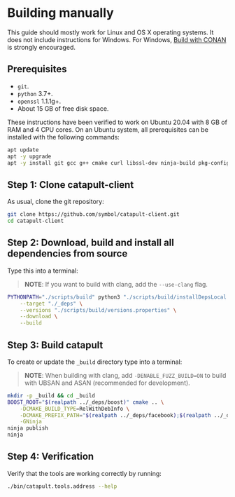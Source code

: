 # Building manually

This guide should mostly work for Linux and OS X operating systems.
It does not include instructions for Windows.
For Windows, [Build with CONAN](BUILD-conan.md) is strongly encouraged.

## Prerequisites

- ``git``.
- ``python`` 3.7+.
- ``openssl`` 1.1.1g+.
- About 15 GB of free disk space.

These instructions have been verified to work on Ubuntu 20.04 with 8 GB of RAM and 4 CPU cores.
On an Ubuntu system, all prerequisites can be installed with the following commands:

```sh
apt update
apt -y upgrade
apt -y install git gcc g++ cmake curl libssl-dev ninja-build pkg-config python3-pip
```

## Step 1: Clone catapult-client

As usual, clone the git repository:

```sh
git clone https://github.com/symbol/catapult-client.git
cd catapult-client
```

## Step 2: Download, build and install all dependencies from source

Type this into a terminal:

> **NOTE**:
> If you want to build with clang, add the `--use-clang` flag.

```sh
PYTHONPATH="./scripts/build" python3 "./scripts/build/installDepsLocal.py" \
	--target "./_deps" \
	--versions "./scripts/build/versions.properties" \
	--download \
	--build
```

## Step 3: Build catapult

To create or update the ``_build`` directory type into a terminal:

> **NOTE**:
> When building with clang, add `-DENABLE_FUZZ_BUILD=ON` to build with UBSAN and ASAN (recommended for development).

```sh
mkdir -p _build && cd _build
BOOST_ROOT="$(realpath ../_deps/boost)" cmake .. \
	-DCMAKE_BUILD_TYPE=RelWithDebInfo \
	-DCMAKE_PREFIX_PATH="$(realpath ../_deps/facebook);$(realpath ../_deps/google);$(realpath ../_deps/mongodb);$(realpath ../_deps/zeromq)" \
	-GNinja
ninja publish
ninja
```

## Step 4: Verification

Verify that the tools are working correctly by running:

```sh
./bin/catapult.tools.address --help
```
